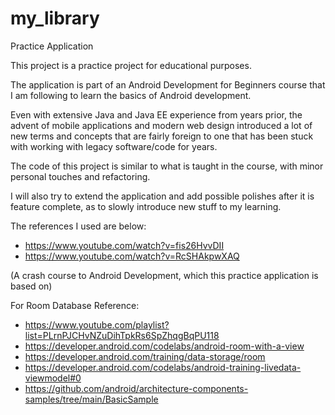 # my_library
Practice Application

This project is a practice project for educational purposes.

The application is part of an Android Development for Beginners course that I am following to learn the basics of Android development.

Even with extensive Java and Java EE experience from years prior, the advent of mobile applications and modern web design introduced a lot of new terms and concepts that are fairly foreign to one that has been stuck with working with legacy software/code for years.

The code of this project is similar to what is taught in the course, with minor personal touches and refactoring.

I will also try to extend the application and add possible polishes after it is feature complete, as to slowly introduce new stuff to my learning.

The references I used are below:
- https://www.youtube.com/watch?v=fis26HvvDII
- https://www.youtube.com/watch?v=RcSHAkpwXAQ

(A crash course to Android Development, which this practice application is based on)

For Room Database Reference:
- https://www.youtube.com/playlist?list=PLrnPJCHvNZuDihTpkRs6SpZhqgBqPU118
- https://developer.android.com/codelabs/android-room-with-a-view
- https://developer.android.com/training/data-storage/room
- https://developer.android.com/codelabs/android-training-livedata-viewmodel#0
- https://github.com/android/architecture-components-samples/tree/main/BasicSample

